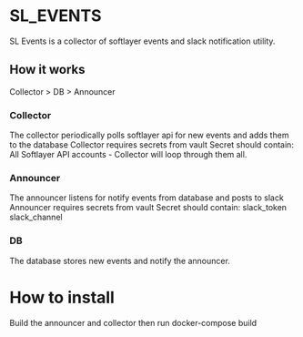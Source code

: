 # SL_EVENTS
SL Events is a collector of softlayer events and slack notification utility.

## How it works
Collector > DB > Announcer 

### Collector

The collector periodically polls softlayer api for new events and adds them to the database
Collector requires secrets from vault
Secret should contain: All Softlayer API accounts - Collector will loop through them all.

### Announcer

The announcer listens for notify events from database and posts to slack
Announcer requires secrets from vault
Secret should contain: slack_token slack_channel

### DB

The database stores new events and notify the announcer.


# How to install

Build the announcer and collector then run docker-compose build
